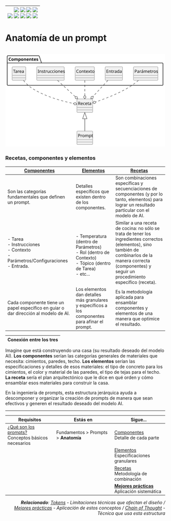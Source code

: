 <div align=right>

|[![](https://img.shields.io/badge/-Inicio-FFF?style=flat&logo=Emlakjet&logoColor=black)](/README.md) [![](https://img.shields.io/badge/-Introducción-FFF?style=flat&logo=abbrobotstudio&logoColor=black)](/documentos/intro.md) [![](https://img.shields.io/badge/-Modelos_de_lenguaje-FFF?style=flat&logo=LiveChat&logoColor=black)](/documentos/LLMs.md) [![](https://img.shields.io/badge/-Panorámica-FFF?style=flat&logo=openstreetmap&logoColor=black)](/documentos/panoramica.md)<br>  [![](https://img.shields.io/badge/-Prompts-FFF?style=flat&logo=Proton&logoColor=black)](/documentos/prompts/README.md) [![](https://img.shields.io/badge/-Ing,_de_prompts-FFF?style=flat&logo=googleearthengine&logoColor=black)](/documentos/ingenieriaDePrompts/README.md) [![](https://img.shields.io/badge/-Patrones-FFF?style=flat&logo=textpattern&logoColor=black)](/documentos/ingenieriaDePrompts/patrones/README.md) [![](https://img.shields.io/badge/8vP-FFF?style=flat&logo=v8&logoColor=black)](/documentos/prompts/mejoresPracticas/8virtudesDelPrompting.md) [![](https://img.shields.io/badge/-Casos_de_uso-FFF?style=flat&logo=gitbook&logoColor=black)](/documentos/casosDeUso/README.md)|
|-:|

</div>

# Anatomía de un prompt

<div align=center>

| |
|:-:|
![](/documentos/imagenes/modelosUML/promptRecetaComponentesSimple.svg)

</div>

### Recetas, componentes y elementos

|[Componentes](componentes.md)|[Elementos](elementos.md)|[Recetas](recetas.md)|
|-|-|-|
Son las categorías fundamentales que definen un prompt.|Detalles específicos que existen dentro de los componentes.|Son combinaciones específicas y secuenciaciones de componentes (y por lo tanto, elementos) para lograr un resultado particular con el modelo de AI.
|- Tarea<br>- Instrucciones<br>- Contexto<br>- Parámetros/Configuraciones<br>- Entrada.|<br>- Temperatura (dentro de Parámetros)<br>- Rol (dentro de Contexto)<br>-  Tópico (dentro de Tarea)<br>- etc...|Similar a una receta de cocina: no sólo se trata de tener los ingredientes correctos (elementos), sino también de combinarlos de la manera correcta (componentes) y seguir un procedimiento específico (receta).
Cada componente tiene un papel específico en guiar o dar dirección al modelo de AI.|Los elementos dan detalles más granulares y específicos a los componentes para afinar el prompt.|Es la metodología aplicada para ensamblar componentes y elementos de una manera que optimice el resultado.

|Conexión entre los tres|
|-|
Imagine que está construyendo una casa (su resultado deseado del modelo AI).
**Los componentes** serían las categorías generales de materiales que necesita: cimientos, paredes, techo.
**Los elementos** serían las especificaciones y detalles de esos materiales: el tipo de concreto para los cimientos, el color y material de las paredes, el tipo de tejas para el techo.
**La receta** sería el plan arquitectónico que le dice en qué orden y cómo ensamblar esos materiales para construir la casa.

En la ingeniería de prompts, esta estructura jerárquica ayuda a descomponer y organizar la creación de prompts de manera que sean efectivos y generen el resultado deseado del modelo AI.

---

<div align=right>

|Requisitos|Estás en|Sigue...|
|-|-|-|
|[¿Qué son los prompts?](README.md)<br>Conceptos básicos necesarios|Fundamentos > Prompts > **Anatomía**|[Componentes](componentes.md)<br>Detalle de cada parte
|||[Elementos](elementos.md)<br>Especificaciones granulares
|||[Recetas](recetas.md)<br>Metodología de combinación
|||[**Mejores prácticas**](mejoresPracticas/README.md)<br>Aplicación sistemática

<i>**Relacionado**: [Tokens](tokens.md) - Limitaciones técnicas que afectan el diseño / [Mejores prácticas](mejoresPracticas/README.md) - Aplicación de estos conceptos / [Chain of Thought](../ingenieriaDePrompts/chainOfThought.md) - Técnica que usa esta estructura</i>

</div>